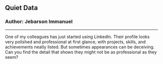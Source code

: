 ## Quiet Data

### Author: Jebarson Immanuel
---
One of my colleagues has just started using LinkedIn. Their profile looks very polished and professional at first glance, with projects, skills, and achievements neatly listed. But sometimes appearances can be deceiving. Can you find the detail that shows they might not be as professional as they seem?

